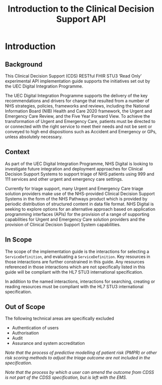 ﻿---
title: Introduction to the Clinical Decision Support API
keywords: homepage
tags: [overview]
sidebar: overview_sidebar
permalink: index.html
toc: false
summary: A brief introduction to the Clinical Decision Support API Implementation Guide
---

# Introduction #

## Background ##

This Clinical Decision Support (CDS) RESTful FHIR STU3 ‘Read Only’ experimental API implementation guide supports the initiatives set out by the UEC Digital Integration Programme.

The UEC Digital Integration Programme supports the delivery of the key recommendations and drivers for change that resulted from a number of NHS strategies, policies, frameworks and reviews, including the National Information Board (NIB) Health and Care 2020 framework, 
the Urgent and Emergency Care Review, and the Five Year Forward View. To achieve the transformation of Urgent and Emergency Care, patients must be directed to or connected with the right service to meet their needs and not be sent or conveyed to high end dispositions 
such as Accident and Emergency or GPs, unless absolutely necessary.  

## Context ##
As part of the UEC Digital Integration Programme, NHS Digital is looking to investigate future integration and deployment approaches for Clinical Decision Support Systems to support triage of NHS patients using 999 and 111 services and other urgent and emergency care settings. 

Currently for triage support, many Urgent and Emergency Care triage solution providers make use of the NHS-provided Clinical Decision Support Systems in the form of the NHS Pathways product which is provided by periodic distribution of structured content in data file format. 
NHS Digital is seeking to explore options for an alternative approach based on application programming interfaces (APIs) for the provision of a range of supporting capabilities for Urgent and Emergency Care solution providers and the provision of Clinical Decision Support System capabilities.  

## In Scope ##
The scope of the implementation guide is the interactions for selecting a `ServiceDefinition`, and evaluating a `ServiceDefinition`. Key resources in those interactions are further constrained in this guide. Any resources referenced in those interactions which are not specifically listed in this guide will be compliant with the HL7 STU3 international specification.

In addition to the named interactions, interactions for searching, creating or reading resources must be compliant with the HL7 STU3 international specification.

## Out of Scope ##
The following technical areas are specifically excluded
* Authentication of users
* Authorisation
* Audit  
* Assurance and system accreditation

*Note that the process of predictive modelling of patient risk (PMPR) or other risk scoring methods to adjust the triage outcome are not included in the specification.*

*Note that the process by which a user can amend the outcome from CDSS is not part of the CDSS specification, but is left with the EMS.*

